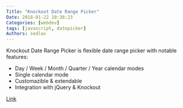 ```yaml
---
Title: "Knockout Date Range Picker"
Date: 2018-01-22 10:38:23
Categories: [webdev]
tags: [javascript, datepicker]
Authors: sedlav
---
```


Knockout Date Range Picker is flexible date range picker with notable features:

* Day / Week / Month / Quarter / Year calendar modes
* Single calendar mode
* Customazible & extendable
* Integration with jQuery & Knockout

[Link](https://sensortower.github.io/daterangepicker/)
